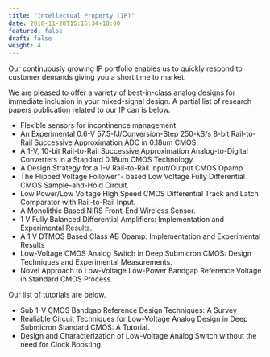 ```yaml
---
title: "Intellectual Property (IP)"
date: 2018-11-28T15:15:34+10:00
featured: false
draft: false
weight: 4
---
```


Our continuously growing IP portfolio enables us to quickly respond to customer demands giving you a short time to market. 

We are pleased to offer a variety of best-in-class analog designs for immediate inclusion in your mixed-signal design. A partial list of research papers publication related to our IP can is below.

* Flexible sensors for incontinence management
* An Experimental 0.6-V 57.5-fJ/Conversion-Step 250-kS/s 8-bit Rail-to-Rail Successive Approximation ADC in 0.18um CMOS.
* A 1-V, 10-bit Rail-to-Rail Successive Approximation Analog-to-Digital Converters in a Standard 0.18um CMOS Technology.
* A Design Strategy for a 1-V Rail-to-Rail Input/Output CMOS Opamp
* The Flipped Voltage Follower"- based Low Voltage Fully Differential CMOS Sample-and-Hold Circuit.
* Low Power/Low Voltage High Speed CMOS Differential Track and Latch Comparator with Rail-to-Rail Input.
* A Monolithic Based NIRS Front-End Wireless Sensor.
* 1 V Fully Balanced Differential Amplifiers: Implementation and Experimental Results. 
* A 1 V DTMOS Based Class AB Opamp: Implementation and Experimental Results
* Low-Voltage CMOS Analog Switch in Deep Submicron CMOS: Design Techniques and Experimental Measurements.
* Novel Approach to Low-Voltage Low-Power Bandgap Reference Voltage in Standard CMOS Process.


Our list of tutorials are below.

* Sub 1-V CMOS Bandgap Reference Design Techniques: A Survey
* Realiable Circuit Techniques for Low-Voltage Analog Design in Deep Submicron Standard CMOS: A Tutorial.
* Design and Characterization of Low-Voltage Analog Switch without the need for Clock Boosting


